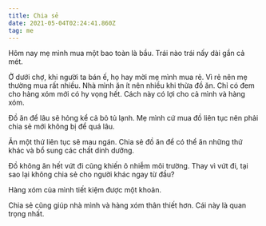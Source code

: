```yaml
---
title: Chia sẻ
date: 2021-05-04T02:24:41.860Z
tag: me
---
```

Hôm nay mẹ mình mua một bao toàn là bầu. Trái nào trái nấy dài gần cả mét.

Ở dưới chợ, khi người ta bán ế, họ hay mời mẹ mình mua rẻ. Vì rẻ nên mẹ thường mua rất nhiều. Nhà mình ăn ít nên nhiều khi thừa đồ ăn. Chỉ có đem cho hàng xóm mới có hy vọng hết. Cách này có lợi cho cả mình và hàng xóm. 

Đồ ăn để lâu sẽ hỏng kể cả bỏ tủ lạnh. Mẹ mình cứ mua đồ liên tục nên phải chia sẻ mới không bị để quá lâu. 

Ăn một thứ liên tục sẽ mau ngán. Chia sẻ đồ ăn để có thể ăn những thứ khác và bổ sung các chất dinh dưỡng.

Đồ không ăn hết vứt đi cũng khiến ô nhiễm môi trường. Thay vì vứt đi, tại sao lại không chia sẻ cho người khác ngay từ đầu?

Hàng xóm của mình tiết kiệm được một khoản.

Chia sẻ cũng giúp nhà mình và hàng xóm thân thiết hơn. Cái này là quan trọng nhất.